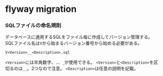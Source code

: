 # flyway migration

### SQLファイルの命名規則
データベースに適用するSQLをファイル毎に作成してバージョン管理する。
SQLファイル名は`V`から始まるバージョン番号から始める必要がある。

`V<Version>__<Description>.sql`

`<Version>`には半角数字、`.`、`_`が使用できる。
`<Version>`と`<Description>`を区切るのは`__`。2つなので注意。
`<Description>`は任意の説明を記載。

